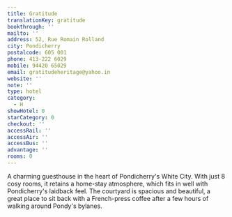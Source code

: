 ```yaml
---
title: Gratitude
translationKey: gratitude
bookthrough: ''
mailto: ''
address: 52, Rue Romain Rolland
city: Pondicherry
postalcode: 605 001
phone: 413-222 6029
mobile: 94420 65029
email: gratitudeheritage@yahoo.in
website: ''
note: ''
type: hotel
category:
  - H
showHotel: 0
starCategory: 0
checkout: ''
accessRail: ''
accessAir: ''
accessBus: ''
advantage: ''
rooms: 0
---
```

A charming guesthouse in the heart of Pondicherry's White City. With just 8 cosy rooms, it retains a home-stay atmosphere, which fits in well with Pondicherry's laidback feel. The courtyard is spacious and beautiful, a great place to sit back with a French-press coffee after a few hours of walking around Pondy's bylanes.